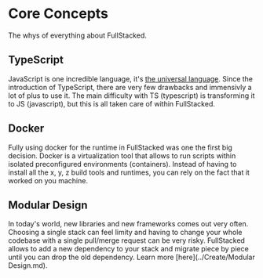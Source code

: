 # Core Concepts

The whys of everything about FullStacked.

## TypeScript

JavaScript is one incredible language, it's [the universal language](https://tinyclouds.org/javascript_containers#the-universal-scripting-language). Since the introduction of TypeScript, there are very few drawbacks and immensivly a lot of plus to use it. The main difficulty with TS (typescript) is transforming it to JS (javascript), but this is all taken care of within FullStacked.

## Docker

Fully using docker for the runtime in FullStacked was one the first big decision. Docker is a virtualization tool that allows to run scripts within isolated preconfigured environments (containers). Instead of having to install all the x, y, z build tools and runtimes, you can rely on the fact that it worked on you machine.

## Modular Design

In today's world, new libraries and new frameworks comes out very often. Choosing a single stack can feel limity and having to change your whole codebase with a single pull/merge request can be very risky. FullStacked allows to add a new dependency to your stack and migrate piece by piece until you can drop the old dependency. Learn more [here](../Create/Modular Design.md).
